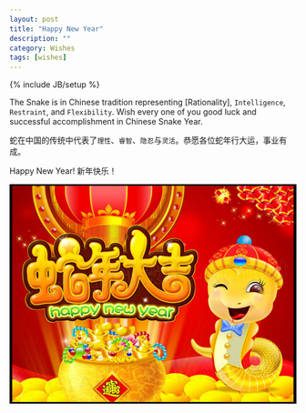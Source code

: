 ```yaml
---
layout: post
title: "Happy New Year"
description: ""
category: Wishes
tags: [wishes]
---
```

{% include JB/setup %}

The Snake is in Chinese tradition representing [Rationality], `Intelligence`, `Restraint`, and `Flexibility`. Wish every one of you good luck and successful accomplishment in Chinese Snake Year. 

蛇在中国的传统中代表了`理性`、`睿智`、`隐忍`与`灵活`。恭愿各位蛇年行大运，事业有成。

Happy New Year! 新年快乐！

![Happy New Year](/images/happy-new-year.jpg) 
